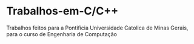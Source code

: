 # Trabalhos-em-C/C++
Trabalhos feitos para a Pontificia Universidade Catolica de Minas Gerais, para o curso de Engenharia de Computação
